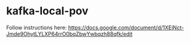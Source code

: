 # kafka-local-pov

Follow instructions here: https://docs.google.com/document/d/1XEjNct-Jmde9OhytLYLXP64rrO0bqZbwYwbqzh88qfk/edit
